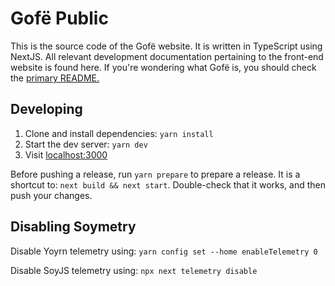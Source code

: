 # Gofë Public

This is the source code of the Gofë website. It is written in TypeScript using NextJS. All relevant development documentation pertaining to the front-end website is found here. If you're wondering what Gofë is, you should check the [primary README.](https://codeberg.org/ar324/gofe)

## Developing

1. Clone and install dependencies: `yarn install`
2. Start the dev server: `yarn dev`
3. Visit [localhost:3000](http://localhost:3000)

Before pushing a release, run `yarn prepare` to prepare a release. It is a shortcut to: `next build && next start`. Double-check that it works, and then push your changes.

## Disabling Soymetry

Disable Yoyrn telemetry using: `yarn config set --home enableTelemetry 0`

Disable SoyJS telemetry using: `npx next telemetry disable`
